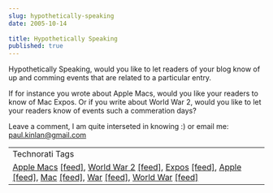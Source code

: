 ```yaml
---
slug: hypothetically-speaking
date: 2005-10-14
 
title: Hypothetically Speaking
published: true
---
```

Hypothetically Speaking, would you like to let readers of your blog know of up and comming events that are related to a particular entry.<p />If for instance you wrote about Apple Macs, would you like your readers to know of Mac Expos.  Or if you write about World War 2, would you like to let your readers know of events such a commeration days?<p />Leave a comment, I am quite interseted in knowing :) or email me: <a href="mailto:%20paul.kinlan@gmail.com">paul.kinlan@gmail.com</a><p /><table class="TechnoratiHead TagHeader">
<tr><td>Technorati Tags</td></tr>
<tr class="Technorati"><td>
<a href="https://paul.kinlan.me/tags/Apple%20Macs" class="Tag" rel="tag">Apple Macs</a> <a href="http://feeds.technorati.com/feed/posts/tag/Apple%20Macs" class="Tag">[feed]</a>, <a href="https://paul.kinlan.me/tags/World%20War%202" class="Tag" rel="tag">World War 2</a> <a href="http://feeds.technorati.com/feed/posts/tag/World%20War%202" class="Tag">[feed]</a>, <a href="https://paul.kinlan.me/tags/Expos" class="Tag" rel="tag">Expos</a> <a href="http://feeds.technorati.com/feed/posts/tag/Expos" class="Tag">[feed]</a>, <a href="https://paul.kinlan.me/tags/Apple" class="Tag" rel="tag">Apple</a> <a href="http://feeds.technorati.com/feed/posts/tag/Apple" class="Tag">[feed]</a>, <a href="https://paul.kinlan.me/tags/Mac" class="Tag" rel="tag">Mac</a> <a href="http://feeds.technorati.com/feed/posts/tag/Mac" class="Tag">[feed]</a>, <a href="https://paul.kinlan.me/tags/War" class="Tag" rel="tag">War</a> <a href="http://feeds.technorati.com/feed/posts/tag/War" class="Tag">[feed]</a>, <a href="https://paul.kinlan.me/tags/World%20War" class="Tag" rel="tag">World War</a> <a href="http://feeds.technorati.com/feed/posts/tag/World%20War" class="Tag">[feed]</a>
</td></tr>
</table><div class="blogger-post-footer"><img class="posterous_download_image" src="https://blogger.googleusercontent.com/tracker/8109338-112932654353301452?l=www.kinlan.co.uk%2Findex.html" height="1" alt="" width="1" /></div>

